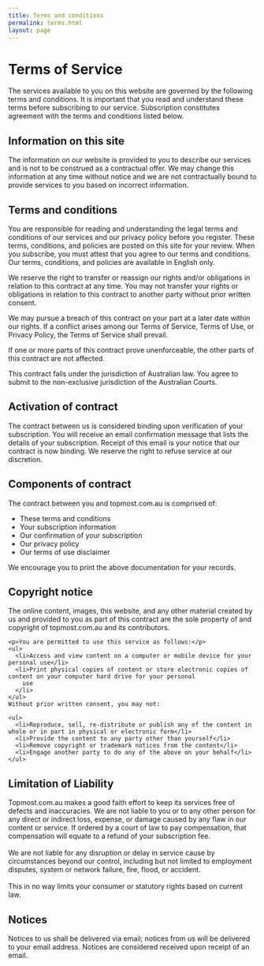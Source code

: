 ```yaml
---
title: Terms and conditions
permalink: terms.html
layout: page
---
```



<div class="container">
  <h1>Terms of Service</h1>
  <p>The services available to you on this website are governed by the following terms and conditions. It is important that
    you read and understand these terms before subscribing to our service. Subscription constitutes agreement with the terms
    and conditions listed below.</p>

  <h2>Information on this site</h2>
  <p>The information on our website is provided to you to describe our services and is not to be construed as a contractual
    offer. We may change this information at any time without notice and we are not contractually bound to provide services
    to you based on incorrect information.</p>

  <h2>Terms and conditions</h2>
  <p>You are responsible for reading and understanding the legal terms and conditions of our services and our privacy policy
    before you register. These terms, conditions, and policies are posted on this site for your review. When you subscribe,
    you must attest that you agree to our terms and conditions. Our terms, conditions, and policies are available in English
    only.
  </p>


  <p>We reserve the right to transfer or reassign our rights and/or obligations in relation to this contract at any time. You
    may not transfer your rights or obligations in relation to this contract to another party without prior written consent.
  </p>

  <p>We may pursue a breach of this contract on your part at a later date within our rights. If a conflict arises among our
    Terms of Service, Terms of Use, or Privacy Policy, the Terms of Service shall prevail. </p>


  <p>If one or more parts of this contract prove unenforceable, the other parts of this contract are not affected.</p>

  <p>This contract falls under the jurisdiction of Australian law. You agree to submit to the non-exclusive jurisdiction of
    the Australian Courts.</p>

  <h2>Activation of contract</h2>

  <p>The contract between us is considered binding upon verification of your subscription. You will receive an email confirmation
    message that lists the details of your subscription. Receipt of this email is your notice that our contract is now binding.
    We reserve the right to refuse service at our discretion.</p>

  <h2>Components of contract</h2>
  The contract between you and topmost.com.au is comprised of:

  <ul>
    <li>These terms and conditions</li>
    <li>Your subscription information</li>
    <li>Our confirmation of your subscription</li>
    <li>Our privacy policy</li>
    <li>Our terms of use disclaimer</li>
  </ul>

  We encourage you to print the above documentation for your records.

  <h2>Copyright notice</h2>
  <p>The online content, images, this website, and any other material created by us and provided to you as part of this contract
    are the sole property of and copyright of topmost.com.au and its contributors.
  </p>

    <p>You are permitted to use this service as follows:</p>
    <ul>
      <li>Access and view content on a computer or mobile device for your personal use</li>
      <li>Print physical copies of content or store electronic copies of content on your computer hard drive for your personal
        use
      </li>
    </ul>
    Without prior written consent, you may not:

    <ul>
      <li>Reproduce, sell, re-distribute or publish any of the content in whole or in part in physical or electronic form</li>
      <li>Provide the content to any party other than yourself</li>
      <li>Remove copyright or trademark notices from the content</li>
      <li>Engage another party to do any of the above on your behalf</li>
    </ul>


  <h2>Limitation of Liability</h2>
  Topmost.com.au makes a good faith effort to keep its services free of defects and inaccuracies. We are not liable to you
  or to any other person for any direct or indirect loss, expense, or damage caused by any flaw in our content or service.
  If ordered by a court of law to pay compensation, that compensation will equate to a refund of your subscription fee.<br/><br/>  We are not liable for any disruption or delay in service cause by circumstances beyond our control, including but not limited
  to employment disputes, system or network failure, fire, flood, or accident.
  <br/><br/> This in no way limits your consumer or statutory rights based on current law.

  <h2>Notices</h2>
  Notices to us shall be delivered via email; notices from us will be delivered to your email address. Notices are considered
  received upon receipt of an email.

</div>